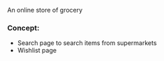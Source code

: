 An online store of grocery

### Concept:

- Search page to search items from supermarkets
- Wishlist page
